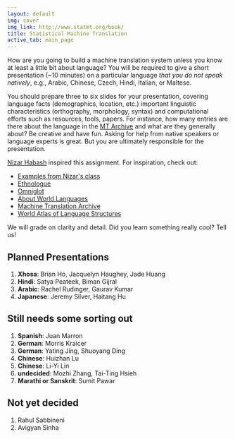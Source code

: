```yaml
---
layout: default
img: cover
img_link: http://www.statmt.org/book/
title: Statistical Machine Translation
active_tab: main_page 
---
```


How are you going to build a machine translation system unless you know at
least a little bit about language? You will be required to give 
a short presentation (~10 minutes) on a particular language <i>that you do 
not speak natively</i>, e.g., Arabic, Chinese, Czech, Hindi, Italian, or Maltese.

You should prepare three to six slides for your presentation, covering
language facts (demographics, location, etc.) important linguistic 
characteristics (orthography, morphology, syntax) and computational efforts 
such as resources, tools, papers. For instance,  how many entries are there
about the language in the [MT Archive](http://www.mt-archive.info/) 
and what are they generally about? Be creative and have fun. 
Asking for help from native speakers or language experts is great.
But you are ultimately responsible for the presentation.

[Nizar Habash](http://www.nizarhabash.com/) inspired this assignment.
For inspiration, check out:

* [Examples from Nizar's class](https://sites.google.com/site/comse6998machinetranslation/language-in-10-minutes)
* [Ethnologue](http://www.ethnologue.com/)
* [Omniglot](http://www.omniglot.com/)
* [About World Languages](http://www.aboutworldlanguages.com/)
* [Machine Translation Archive](http://www.mt-archive.info/)
* [World Atlas of Language Structures](http://wals.info/)

We will grade on clarity and detail. Did you learn 
something really cool? Tell us!

Planned Presentations
---------------------

1. **Xhosa**: Brian Ho, Jacquelyn Haughey, Jade Huang
2. **Hindi**: Satya Peateek, Biman Gijral
3. **Arabic**: Rachel Rudinger, Gaurav Kumar
2. **Japanese**: Jeremy Silver, Haitang Hu

Still needs some sorting out
----------------------------

1. **Spanish**: Juan Marron
4. **German**: Morris Kraicer
9. **German**: Yating Jing, Shuoyang Ding
5. **Chinese**: Huizhan Lu
7. **Chinese**: Li-Yi Lin
8. **undecided**: Mozhi Zhang, Tai-Ting Hsieh
10. **Marathi or Sanskrit**: Sumit Pawar

Not yet decided
---------------

1. Rahul Sabbineni
2. Avigyan Sinha







